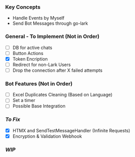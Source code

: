 ### Key Concepts

- Handle Events by Myself
- Send Bot Messages through go-lark

### General - To Implement (Not in Order) 
- [ ] DB for active chats
- [ ] Button Actions
- [X] Token Encription
- [ ] Redirect for non-Lark Users
- [ ] Drop the connection after X failed attempts

### Bot Features (Not in Order)
- [ ] Excel Duplicates Cleaning (Based on Language)
- [ ] Set a timer
- [ ] Possible Base Integration

### *To Fix*
- [X] HTMX and SendTestMessageHandler (Infinite Requests)
- [X] Encryption & Validation Webhook

### *WIP*
